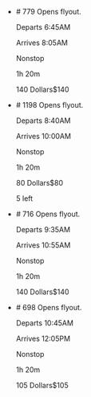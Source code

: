 * \# 779 Opens flyout.
    
    Departs 6:45AM
    
    Arrives 8:05AM
    
    Nonstop
    
    1h 20m
    
    140 Dollars$140
    
* \# 1198 Opens flyout.
    
    Departs 8:40AM
    
    Arrives 10:00AM
    
    Nonstop
    
    1h 20m
    
    80 Dollars$80
    
    5 left
    
* \# 716 Opens flyout.
    
    Departs 9:35AM
    
    Arrives 10:55AM
    
    Nonstop
    
    1h 20m
    
    140 Dollars$140
    
* \# 698 Opens flyout.
    
    Departs 10:45AM
    
    Arrives 12:05PM
    
    Nonstop
    
    1h 20m
    
    105 Dollars$105